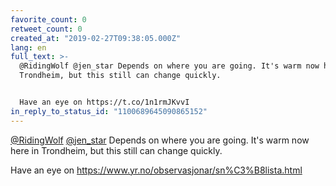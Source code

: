 ```yaml
---
favorite_count: 0
retweet_count: 0
created_at: "2019-02-27T09:38:05.000Z"
lang: en
full_text: >-
  @RidingWolf @jen_star Depends on where you are going. It's warm now here in
  Trondheim, but this still can change quickly.


  Have an eye on https://t.co/1n1rmJKvvI
in_reply_to_status_id: "1100689645090865152"
---
```


[@RidingWolf](https://twitter.com/RidingWolf)
[@jen_star](https://twitter.com/jen_star) Depends on where you are going. It's
warm now here in Trondheim, but this still can change quickly.

Have an eye on <https://www.yr.no/observasjonar/sn%C3%B8lista.html>
